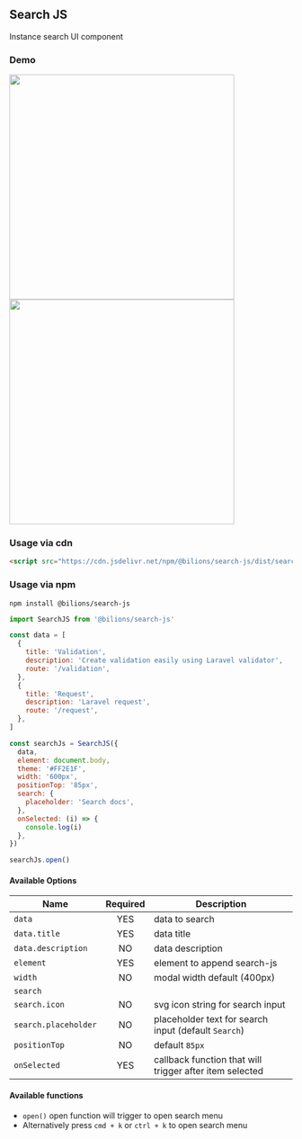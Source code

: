 ## Search JS

Instance search UI component

### Demo

<img width="400" src="https://raw.githubusercontent.com/necessarylion/search-js/main/demo/demo1.png" />
<img width="400" src="https://raw.githubusercontent.com/necessarylion/search-js/main/demo/demo2.png" />

### Usage via cdn

```html
<script src="https://cdn.jsdelivr.net/npm/@bilions/search-js/dist/search-js.js"></script>
```

### Usage via npm

`npm install @bilions/search-js`

```js
import SearchJS from '@bilions/search-js'

const data = [
  {
    title: 'Validation',
    description: 'Create validation easily using Laravel validator',
    route: '/validation',
  },
  {
    title: 'Request',
    description: 'Laravel request',
    route: '/request',
  },
]

const searchJs = SearchJS({
  data,
  element: document.body,
  theme: '#FF2E1F',
  width: '600px',
  positionTop: '85px',
  search: {
    placeholder: 'Search docs',
  },
  onSelected: (i) => {
    console.log(i)
  },
})

searchJs.open()
```

#### Available Options

| **Name**             | **Required** | **Description**                                         |
| -------------------- | :----------: | ------------------------------------------------------- |
| `data`               |     YES      | data to search                                          |
| `data.title`         |     YES      | data title                                              |
| `data.description`   |      NO      | data description                                        |
| `element`            |     YES      | element to append search-js                             |
| `width`              |      NO      | modal width default (400px)                             |
| `search`             |              |                                                         |
| `search.icon`        |      NO      | svg icon string for search input                        |
| `search.placeholder` |      NO      | placeholder text for search input (default `Search`)    |
| `positionTop`        |      NO      | default `85px`                                          |
| `onSelected`         |     YES      | callback function that will trigger after item selected |

#### Available functions

- `open()` open function will trigger to open search menu
- Alternatively press `cmd + k` or `ctrl + k` to open search menu
